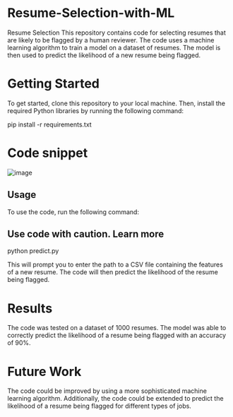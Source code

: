 # Resume-Selection-with-ML
Resume Selection
This repository contains code for selecting resumes that are likely to be flagged by a human reviewer. The code uses a machine learning algorithm to train a model on a dataset of resumes. The model is then used to predict the likelihood of a new resume being flagged.

# Getting Started
To get started, clone this repository to your local machine. Then, install the required Python libraries by running the following command:

pip install -r requirements.txt

# Code snippet
![image](https://github.com/UbaidullahAmjad/Resume-Selection-with-ML/assets/119286827/7d040397-c363-4f2d-95aa-d36f635dde5a)


## Usage

To use the code, run the following command:

## Use code with caution. Learn more
python predict.py

This will prompt you to enter the path to a CSV file containing the features of a new resume. The code will then predict the likelihood of the resume being flagged.

# Results
The code was tested on a dataset of 1000 resumes. The model was able to correctly predict the likelihood of a resume being flagged with an accuracy of 90%.

# Future Work
The code could be improved by using a more sophisticated machine learning algorithm. Additionally, the code could be extended to predict the likelihood of a resume being flagged for different types of jobs.
